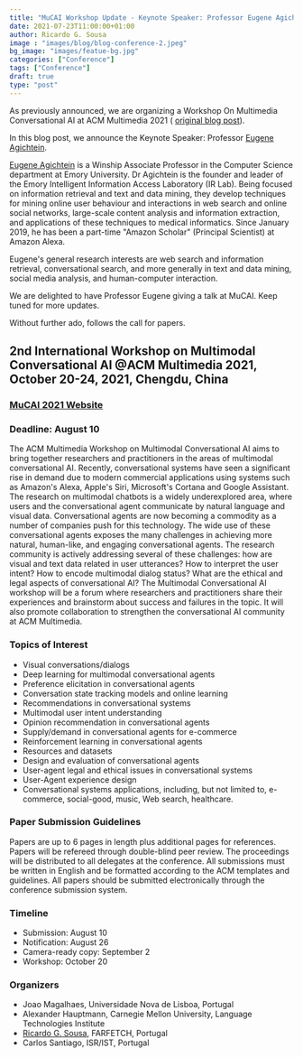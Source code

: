 ```yaml
---
title: "MuCAI Workshop Update - Keynote Speaker: Professor Eugene Agichtein"
date: 2021-07-23T11:00:00+01:00
author: Ricardo G. Sousa
image : "images/blog/blog-conference-2.jpeg"
bg_image: "images/featue-bg.jpg"
categories: ["Conference"]
tags: ["Conference"]
draft: true
type: "post"
---
```


As previously announced, we are organizing a Workshop On Multimedia Conversational AI at ACM Multimedia 2021 ( [original blog post](https://ifetch-chatbot.github.io/blog/blog-post-20210504/)).

In this blog post, we announce the Keynote Speaker: Professor [Eugene Agichtein](https://scholar.google.com/citations?hl=en&user=3BX3vWcAAAAJ&view_op=list_works&sortby=pubdate).

[Eugene Agichtein](http://www.mathcs.emory.edu/~eugene/) is a Winship Associate Professor in the Computer Science department at Emory University. Dr Agichtein is the founder and leader of the Emory Intelligent Information Access Laboratory (IR Lab). Being focused on information retrieval and text and data mining, they develop techniques for mining online user behaviour and interactions in web search and online social networks, large-scale content analysis and information extraction, and applications of these techniques to medical informatics. Since January 2019, he has been a part-time "Amazon Scholar" (Principal Scientist) at Amazon Alexa.

Eugene's general research interests are web search and information retrieval, conversational search, and more generally in text and data mining, social media analysis, and human-computer interaction.


 We are delighted to have Professor Eugene giving a talk at MuCAI. Keep tuned for more updates.

Without further ado, follows the call for papers.


## 2nd International Workshop on Multimodal Conversational AI @ACM Multimedia 2021, October 20-24, 2021, Chengdu, China


### [MuCAI 2021 Website](https://sites.google.com/view/multimodal-conversational-ai/)
### Deadline: August 10


The ACM Multimedia Workshop on Multimodal Conversational AI aims to bring
together researchers and practitioners in the areas of multimodal
conversational AI.
Recently, conversational systems have seen a significant rise in demand due
to modern commercial applications using systems such as Amazon's Alexa,
Apple's Siri, Microsoft's Cortana and Google Assistant. The research on
multimodal chatbots is a widely underexplored area, where users and the
conversational agent communicate by natural language and visual data.
Conversational agents are now becoming a commodity as a number of companies
push for this technology. The wide use of these conversational agents
exposes the many challenges in achieving more natural, human-like, and
engaging conversational agents. The research community is actively
addressing several of these challenges: how are visual and text data
related in user utterances? How to interpret the user intent? How to encode
multimodal dialog status? What are the ethical and legal aspects of
conversational AI?
The Multimodal Conversational AI workshop will be a forum where researchers
and practitioners share their experiences and brainstorm about success and
failures in the topic. It will also promote collaboration to strengthen the
conversational AI community at ACM Multimedia.

### Topics of Interest

- Visual conversations/dialogs
- Deep learning for multimodal conversational agents
- Preference elicitation in conversational agents
- Conversation state tracking models and online learning
- Recommendations in conversational systems
- Multimodal user intent understanding
- Opinion recommendation in conversational agents
- Supply/demand in conversational agents for e-commerce
- Reinforcement learning in conversational agents
- Resources and datasets
- Design and evaluation of conversational agents
- User-agent legal and ethical issues in conversational systems
- User-Agent experience design
- Conversational systems applications, including, but not limited to,
e-commerce, social-good, music, Web search, healthcare.

### Paper Submission Guidelines

Papers are up to 6 pages in length plus additional pages for references.
Papers will be refereed through double-blind peer review. The
proceedings will be distributed to all delegates at the conference.
All submissions must be written in English and be formatted according to
the ACM templates and guidelines. All papers should be submitted
electronically through the conference submission system.


### Timeline

- Submission: August 10
- Notification: August 26
- Camera-ready copy: September 2
- Workshop: October 20

### Organizers
- Joao Magalhaes, Universidade Nova de Lisboa, Portugal
- Alexander Hauptmann, Carnegie Mellon University, Language Technologies
Institute
- [Ricardo G. Sousa](https://rjgsousa.github.io/), FARFETCH, Portugal
- Carlos Santiago, ISR/IST, Portugal
